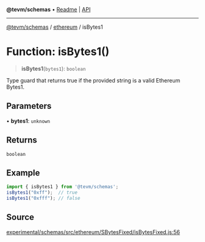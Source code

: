 **@tevm/schemas** • [Readme](../../README.md) \| [API](../../modules.md)

***

[@tevm/schemas](../../README.md) / [ethereum](../README.md) / isBytes1

# Function: isBytes1()

> **isBytes1**(`bytes1`): `boolean`

Type guard that returns true if the provided string is a valid Ethereum Bytes1.

## Parameters

• **bytes1**: `unknown`

## Returns

`boolean`

## Example

```ts
import { isBytes1 } from '@tevm/schemas';
isBytes1("0xff");  // true
isBytes1("0xfff"); // false
````

## Source

[experimental/schemas/src/ethereum/SBytesFixed/isBytesFixed.js:56](https://github.com/evmts/tevm-monorepo/blob/main/experimental/schemas/src/ethereum/SBytesFixed/isBytesFixed.js#L56)
